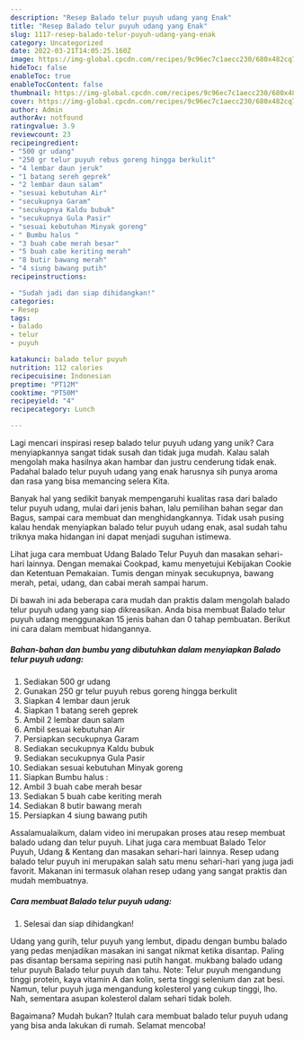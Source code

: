 ```yaml
---
description: "Resep Balado telur puyuh udang yang Enak"
title: "Resep Balado telur puyuh udang yang Enak"
slug: 1117-resep-balado-telur-puyuh-udang-yang-enak
category: Uncategorized
date: 2022-03-21T14:05:25.160Z
image: https://img-global.cpcdn.com/recipes/9c96ec7c1aecc230/680x482cq70/balado-telur-puyuh-udang-foto-resep-utama.jpg
hideToc: false
enableToc: true
enableTocContent: false
thumbnail: https://img-global.cpcdn.com/recipes/9c96ec7c1aecc230/680x482cq70/balado-telur-puyuh-udang-foto-resep-utama.jpg
cover: https://img-global.cpcdn.com/recipes/9c96ec7c1aecc230/680x482cq70/balado-telur-puyuh-udang-foto-resep-utama.jpg
author: Admin
authorAv: notfound
ratingvalue: 3.9
reviewcount: 23
recipeingredient:
- "500 gr udang"
- "250 gr telur puyuh rebus goreng hingga berkulit"
- "4 lembar daun jeruk"
- "1 batang sereh geprek"
- "2 lembar daun salam"
- "sesuai kebutuhan Air"
- "secukupnya Garam"
- "secukupnya Kaldu bubuk"
- "secukupnya Gula Pasir"
- "sesuai kebutuhan Minyak goreng"
- " Bumbu halus "
- "3 buah cabe merah besar"
- "5 buah cabe keriting merah"
- "8 butir bawang merah"
- "4 siung bawang putih"
recipeinstructions:

- "Sudah jadi dan siap dihidangkan!"
categories:
- Resep
tags:
- balado
- telur
- puyuh

katakunci: balado telur puyuh 
nutrition: 112 calories
recipecuisine: Indonesian
preptime: "PT12M"
cooktime: "PT50M"
recipeyield: "4"
recipecategory: Lunch

---
```





Lagi mencari inspirasi resep balado telur puyuh udang yang unik? Cara menyiapkannya sangat tidak susah dan tidak juga mudah. Kalau salah mengolah maka hasilnya akan hambar dan justru cenderung tidak enak. Padahal balado telur puyuh udang yang enak harusnya sih punya aroma dan rasa yang bisa memancing selera Kita.





Banyak hal yang sedikit banyak mempengaruhi kualitas rasa dari balado telur puyuh udang, mulai dari jenis bahan, lalu pemilihan bahan segar dan Bagus, sampai cara membuat dan menghidangkannya. Tidak usah pusing kalau hendak menyiapkan balado telur puyuh udang enak,      asal sudah tahu triknya maka hidangan ini dapat menjadi suguhan istimewa.














Lihat juga cara membuat Udang Balado Telur Puyuh dan masakan sehari-hari lainnya. Dengan memakai Cookpad, kamu menyetujui Kebijakan Cookie dan Ketentuan Pemakaian. Tumis dengan minyak secukupnya, bawang merah, petai, udang, dan cabai merah sampai harum.






Di bawah ini ada beberapa cara mudah dan praktis dalam mengolah balado telur puyuh udang yang siap dikreasikan. Anda bisa membuat Balado telur puyuh udang menggunakan 15 jenis bahan dan 0 tahap pembuatan. Berikut ini cara dalam membuat hidangannya.

<!--inarticleads1-->

##### Bahan-bahan dan bumbu yang dibutuhkan dalam menyiapkan Balado telur puyuh udang:

1. Sediakan 500 gr udang
1. Gunakan 250 gr telur puyuh rebus goreng hingga berkulit
1. Siapkan 4 lembar daun jeruk
1. Siapkan 1 batang sereh geprek
1. Ambil 2 lembar daun salam
1. Ambil sesuai kebutuhan Air
1. Persiapkan secukupnya Garam
1. Sediakan secukupnya Kaldu bubuk
1. Sediakan secukupnya Gula Pasir
1. Sediakan sesuai kebutuhan Minyak goreng
1. Siapkan  Bumbu halus :
1. Ambil 3 buah cabe merah besar
1. Sediakan 5 buah cabe keriting merah
1. Sediakan 8 butir bawang merah
1. Persiapkan 4 siung bawang putih


Assalamualaikum, dalam video ini merupakan proses atau resep membuat balado udang dan telur puyuh. Lihat juga cara membuat Balado Telor Puyuh, Udang &amp; Kentang dan masakan sehari-hari lainnya. Resep udang balado telur puyuh ini merupakan salah satu menu sehari-hari yang juga jadi favorit. Makanan ini termasuk olahan resep udang yang sangat praktis dan mudah membuatnya. 

<!--inarticleads2-->

##### Cara membuat Balado telur puyuh udang:


1. Selesai dan siap dihidangkan!

Udang yang gurih, telur puyuh yang lembut, dipadu dengan bumbu balado yang pedas menjadikan masakan ini sangat nikmat ketika disantap. Paling pas disantap bersama sepiring nasi putih hangat. mukbang balado udang telur puyuh Balado telur puyuh dan tahu. Note: Telur puyuh mengandung tinggi protein, kaya vitamin A dan kolin, serta tinggi selenium dan zat besi. Namun, telur puyuh juga mengandung kolesterol yang cukup tinggi, lho. Nah, sementara asupan kolesterol dalam sehari tidak boleh. 

Bagaimana? Mudah bukan? Itulah cara membuat balado telur puyuh udang yang bisa anda lakukan di rumah. Selamat mencoba!
